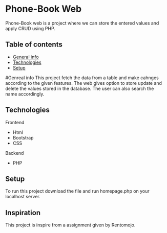 # Phone-Book Web
Phone-Book web is a project where we can store the entered values and apply CRUD using PHP.
 ## Table of contents
* [General info](#general-info)
* [Technologies](#technologies)
* [Setup](#setup)

#Genreal info
This project fetch the data from a table and make cahnges according to the given features. The web gives option to store update and delete the values stored in the database. The user can also search the name accordingly.

## Technologies
Frontend
* Html
* Bootstrap
* CSS

Backend

* PHP

## Setup
To run this project download the file and run homepage.php on your localhost server.

## Inspiration
This project is inspire from a assignment given by Rentomojo.
